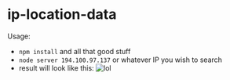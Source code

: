 # ip-location-data

Usage:
  - `npm install` and all that good stuff
  - `node server 194.100.97.137` or whatever IP you wish to search
  - result will look like this: 
  ![lol](https://i.imgur.com/DeQ0Arw.png)
